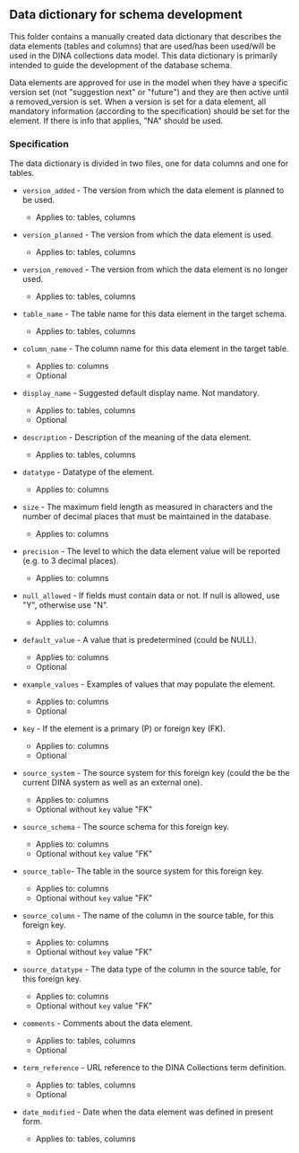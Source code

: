 ## Data dictionary for schema development

This folder contains a manually created data dictionary that describes the data elements (tables and columns) that are used/has been used/will be used in the DINA collections data model. This data dictionary is primarily intended to guide the development of the database schema.

Data elements are approved for use in the model when they have a specific version set (not "suggestion next" or "future") and they are then active until a removed_version is set. When a version is set for a data element, all mandatory information (according to the specification) should be set for the element. If there is info that applies, "NA" should be used.

### Specification
The data dictionary is divided in two files, one for data columns and one for tables.

* `version_added` - The version from which the data element is planned to be used.
  * Applies to: tables, columns

* `version_planned` - The version from which the data element is used.
    * Applies to: tables, columns

* `version_removed` - The version from which the data element is no longer used.
    * Applies to: tables, columns

* `table_name` - The table name for this data element in the target schema.
  * Applies to: tables, columns

* `column_name` - The column name for this data element in the target table.
  * Applies to: columns
  * Optional

* `display_name` - Suggested default display name. Not mandatory.
  * Applies to: tables, columns
  * Optional

* `description` - Description of the meaning of the data element.
  * Applies to: tables, columns

* `datatype` - Datatype of the element.
  * Applies to: columns

* `size` - The maximum field length as measured in characters and the number of
decimal places that must be maintained in the database.
  * Applies to: columns

* `precision`  - The level to which the data element value will be reported (e.g.
to 3 decimal places).
  * Applies to: columns

* `null_allowed` -  If fields must contain data or not. If null is allowed, use "Y", otherwise use "N".
  * Applies to: columns

* `default_value` - A value that is predetermined (could be NULL).
  * Applies to: columns
  * Optional

* `example_values` - Examples of values that may populate the element.
  * Applies to: columns
  * Optional

* `key` - If the element is a primary (P) or foreign key (FK).
  * Applies to: columns
  * Optional

* `source_system` - The source system for this foreign key (could the be the current DINA system as well as an external one).
  * Applies to: columns
  * Optional without `key` value "FK"

* `source_schema` - The source schema for this foreign key.
  * Applies to: columns
  * Optional without `key` value "FK"

* `source_table`- The table in the source system for this foreign key.
  * Applies to: columns
  * Optional without `key` value "FK"

* `source_column` - The name of the column in the source table, for this foreign key.
  * Applies to: columns
  * Optional without `key` value "FK"

* `source_datatype` - The data type of the column in the source table, for this foreign key.
  * Applies to: columns
  * Optional without `key` value "FK"

* `comments` - Comments about the data element.
  * Applies to: tables, columns
  * Optional
  
* `term_reference` - URL reference to the DINA Collections term definition.
  * Applies to: tables, columns
  * Optional
  
* `date_modified` - Date when the data element was defined in present form.
  * Applies to: tables, columns
